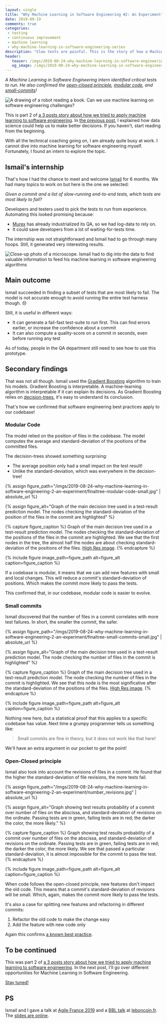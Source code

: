 ```yaml
---
layout: single
title: "Why Machine Learning in Software Engineering #2: An Experiment"
date: 2019-09-19
comments: true
categories:
 - testing
 - continuous improvement
 - machine learning
 - why-machine-learning-in-software-engineering-series
description: "Slow tests are painful. This is the story of how a Machine Learning in Software Engineering intern, identified the most critical tests to run. By using Gradient Boosting, an interpretable model, he also confirmed that the open-closed principle, modular code, and small-commits apply to our codebase!"
header:
   teaser: /imgs/2019-08-24-why-machine-learning-in-software-engineering-2-an-experiment/machine-learning-teaser.jpg
   og_image: /imgs/2019-08-24-why-machine-learning-in-software-engineering-2-an-experiment/machine-learning-og.jpg
---
```

_A Machine Learning in Software Engineering intern identified critical tests to run. He also confirmed the [open-closed principle](https://en.wikipedia.org/wiki/Open%E2%80%93closed_principle), [modular code](https://en.wikipedia.org/wiki/Modular_programming), and [small-commits](https://crealytics.com/blog/5-reasons-keeping-git-commits-small/)!_

![A drawing of a robot reading a book. Can we use machine learning on software engineering challenges?]({{site.url}}/imgs/2019-08-24-why-machine-learning-in-software-engineering-2-an-experiment/machine-learning.jpg)

This is part 2 of [a 3 posts story about how we tried to apply machine learning to software engineering]({{site.url}}/categories/#why-machine-learning-in-software-engineering-series). In [the previous post]({{site.url}}/why-machine-learning-in-software-engineering-1-a-world-of-experts/), I explained how data science could help us to make better decisions. If you haven't, start reading from the beginning.

With all the technical coaching going on, I am already quite busy at work. I cannot dive into machine learning for software engineering myself. Fortunately, I found an intern to explore the topic.

## Ismail's internship

That's how I had the chance to meet and welcome [Ismail](https://twitter.com/ismailham91) for 6 months. We had many topics to work on but here is the one we selected:

_Given a commit and a list of slow-running end-to-end tests, which tests are most likely to fail?_

Developers and testers used to pick the tests to run from experience. Automating this looked promising because:

*   [Murex](https://www.murex.com/) has already industrialized its QA, so we had log-data to rely on.
*   It could save developers from a lot of waiting-for-tests time.

The internship was not straightforward and Ismail had to go through many hoops. Still, it generated very interesting results.

![Close-up photo of a microscope. Ismail had to dig into the data to find valuable information to feed his machine learning in software engineering algorithms]({{site.url}}/imgs/2019-08-24-why-machine-learning-in-software-engineering-2-an-experiment/analysis.jpg)

## Main outcome

Ismail succeeded in finding a subset of tests that are most likely to fail. The model is not accurate enough to avoid running the entire test harness though. 😞

Still, it is useful in different ways:

*   It can generate a fail-fast test-suite to run first. This can find errors earlier, or increase the confidence about a commit
*   It can also compute a quality-score on a commit in seconds, even before running any test

As of today, people in the QA department still need to see how to use this prototype.

## Secondary findings

That was not all though. Ismail used the [Gradient Boosting](https://en.wikipedia.org/wiki/Gradient_boosting) algorithm to train his models. Gradient Boosting is interpretable. A machine-learning algorithm is interpretable if it can explain its decisions. As Gradient Boosting relies on [decision-trees](https://en.wikipedia.org/wiki/Decision_tree), it's easy to understand its conclusion.

That's how we confirmed that software engineering best practices apply to our codebase!

### Modular Code

The model relied on the position of files in the codebase. The model computes the average and standard-deviation of the positions of the committed files.

The decision-trees showed something surprising:

*   The average position only had a small impact on the test result!
*   Unlike the standard-deviation, which was everywhere in the decision-tree!

{% assign figure_path="/imgs/2019-08-24-why-machine-learning-in-software-engineering-2-an-experiment/finaltree-modular-code-small.jpg" | absolute_url %}
    
{% assign figure_alt="Graph of the main decision tree used in a test-result prediction model. The nodes checking the standard-deviation of the position of the files in the commit are highlighted" %}
    
{% capture figure_caption %}
Graph of the main decision tree used in a test-result prediction model. The nodes checking the standard-deviation of the positions of the files in the commit are highlighted. We see that the first nodes in the tree, the almost half the nodes are about checking standard-deviation of the positions of the files. [High Res image]({{site.url}}/imgs/2019-08-24-why-machine-learning-in-software-engineering-2-an-experiment/finaltree-modular-code.png).
{% endcapture %}
    
{% include figure image_path=figure_path alt=figure_alt caption=figure_caption %}

If a codebase is modular, it means that we can add new features with small and local changes. This will reduce a commit's standard-deviation of positions. Which makes the commit more likely to pass the tests.

This confirmed that, in our codebase, modular code is easier to evolve.

### Small commits

Ismail discovered that the number of files in a commit correlates with more test failures. In short, the smaller the commit, the safer.

{% assign figure_path="/imgs/2019-08-24-why-machine-learning-in-software-engineering-2-an-experiment/finaltree-small-commits-small.jpg" | absolute_url %}
    
{% assign figure_alt="Graph of the main decision tree used in a test-result prediction model. The node checking the number of files in the commit is highlighted" %}
    
{% capture figure_caption %}
Graph of the main decision tree used in a test-result prediction model. The node checking the number of files in the commit is highlighted. We see that this node is the most significative after the standard-deviation of the positions of the files. [High Res image]({{site.url}}/imgs/2019-08-24-why-machine-learning-in-software-engineering-2-an-experiment/finaltree-small-commits.png).
{% endcapture %}
    
{% include figure image_path=figure_path alt=figure_alt caption=figure_caption %}

Nothing new here, but a statistical proof that this applies to a specific codebase has value. Next time a grumpy programmer tells us something like:

> Small commits are fine in theory, but it does not work like that here!

We'll have an extra argument in our pocket to get the point!

### Open-Closed principle

Ismail also took into account the revisions of files in a commit. He found that the higher the standard-deviation of file revisions, the more tests fail.

{% assign figure_path="/imgs/2019-08-24-why-machine-learning-in-software-engineering-2-an-experiment/number_revisions.jpg" | absolute_url %}
    
{% assign figure_alt="Graph showing test results probability of a commit over number of files on the abscissa, and standard-deviation of revisions on the ordinate. Passing tests are in green, failing tests are in red; the darker the color, the more likely." %}
    
{% capture figure_caption %}
Graph showing test results probability of a commit over number of files on the abscissa, and standard-deviation of revisions on the ordinate. Passing tests are in green, failing tests are in red; the darker the color, the more likely. We see that passed a particular standard-deviation, it is almost impossible for the commit to pass the test.
{% endcapture %}
    
{% include figure image_path=figure_path alt=figure_alt caption=figure_caption %}

When code follows the open-closed principle, new features don't impact the old code. This means that a commit's standard-deviation of revisions will be small. Which, again, makes the commit more likely to pass the tests.

It's also a case for splitting new features and refactoring in different commits:

1.  Refactor the old code to make the change easy
2.  Add the feature with new code only

Again this confirms [a known best practice](https://www.conventionalcommits.org).

## To be continued

This was part 2 of [a 3 posts story about how we tried to apply machine learning to software engineering]({{site.url}}/categories/#why-machine-learning-in-software-engineering-series). In the next post, I'll go over different opportunities for Machine Learning in Software Engineering.

[Stay tuned!](http://eepurl.com/dxKE95)

## PS

Ismail and I gave a talk at [Agile France 2019](http://2019.conf.agile-france.org/) and a [BBL talk](https://www.brownbaglunch.fr/) at [leboncoin.fr](https://www.leboncoin.fr/). The [slides are online](https://docs.google.com/presentation/d/1POm_idOFeLXXW-85dibZZnWF0mAy0s0zT87S5fpnVLY/edit?usp=sharing).
